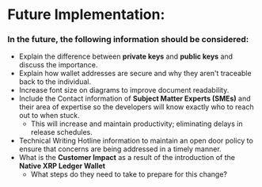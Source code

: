 # Future Implementation:

### In the future, the following information should be considered:

- Explain the difference between **private keys** and **public keys** and discuss the importance.
- Explain how wallet addresses are secure and why they aren't traceable back to the individual.
- Increase font size on diagrams to improve document readability.
- Include the Contact information of **Subject Matter Experts (SMEs)** and their area of expertise
  so the developers will know exactly who to reach out to when stuck. 
    - This will increase and maintain productivity; eliminating delays in release schedules.
- Technical Writing Hotline information to maintain an open door policy to ensure that concerns are being
  addressed in a timely manner.
- What is the **Customer Impact** as a result of the introduction of the **Native XRP Ledger Wallet**
    - What steps do they need to take to prepare for this change?